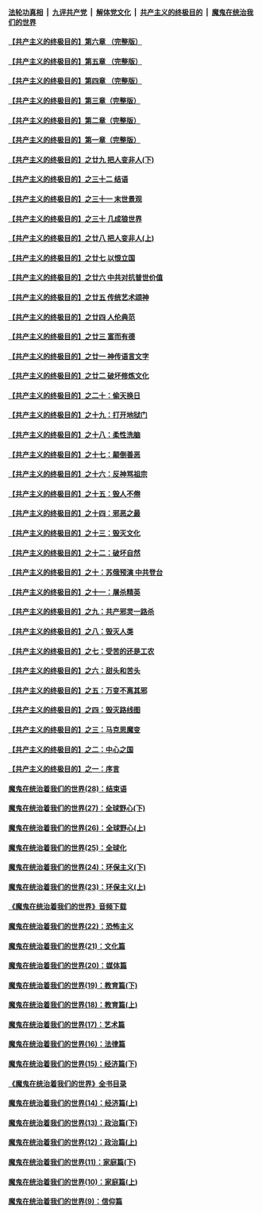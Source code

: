####  [法轮功真相](../../../../basic/blob/master/README.md?t=04160201) &nbsp;|&nbsp; [九评共产党](../../../../9ping.md/blob/master/README.md?t=04160201) &nbsp;|&nbsp; [解体党文化](../../../../jtdwh.md/blob/master/README.md?t=04160201)  &nbsp;|&nbsp; [共产主义的终极目的](../../../../gczydzjmd.md/blob/master/README.md?t=04160201) &nbsp;|&nbsp; [魔鬼在统治我们的世界](../../../../mgztzwmdsj.md/blob/master/README.md?t=04160201) 

#### [【共产主义的终极目的】第六章 （完整版）](../pages/nsc422/n11428913.md?t=04160201) 

#### [【共产主义的终极目的】第五章 （完整版）](../pages/nsc422/n11428912.md?t=04160201) 

#### [【共产主义的终极目的】第四章 （完整版）](../pages/nsc422/n11428907.md?t=04160201) 

#### [【共产主义的终极目的】第三章（完整版）](../pages/nsc422/n11428848.md?t=04160201) 

#### [【共产主义的终极目的】第二章（完整版）](../pages/nsc422/n11428831.md?t=04160201) 

#### [【共产主义的终极目的】第一章（完整版）](../pages/nsc422/n11417651.md?t=04160201) 

#### [【共产主义的终极目的】之廿九 把人变非人(下)](../pages/nsc422/n11344140.md?t=04160201) 

#### [【共产主义的终极目的】之三十二 结语](../pages/nsc422/n11360535.md?t=04160201) 

#### [【共产主义的终极目的】之三十一 末世景观](../pages/nsc422/n11351129.md?t=04160201) 

#### [【共产主义的终极目的】之三十 几成狼世界](../pages/nsc422/n11348280.md?t=04160201) 

#### [【共产主义的终极目的】之廿八 把人变非人(上)](../pages/nsc422/n11340492.md?t=04160201) 

#### [【共产主义的终极目的】之廿七 以恨立国](../pages/nsc422/n11336944.md?t=04160201) 

#### [【共产主义的终极目的】之廿六 中共对抗普世价值](../pages/nsc422/n11324785.md?t=04160201) 

#### [【共产主义的终极目的】之廿五 传统艺术颂神](../pages/nsc422/n11296396.md?t=04160201) 

#### [【共产主义的终极目的】之廿四 人伦典范](../pages/nsc422/n11296397.md?t=04160201) 

#### [【共产主义的终极目的】之廿三 富而有德](../pages/nsc422/n11283598.md?t=04160201) 

#### [【共产主义的终极目的】之廿一 神传语言文字](../pages/nsc422/n11263265.md?t=04160201) 

#### [【共产主义的终极目的】之廿二 破坏修炼文化](../pages/nsc422/n11245728.md?t=04160201) 

#### [【共产主义的终极目的】之二十：偷天换日](../pages/nsc422/n11238846.md?t=04160201) 

#### [【共产主义的终极目的】之十九：打开地狱门](../pages/nsc422/n11206376.md?t=04160201) 

#### [【共产主义的终极目的】之十八：柔性洗脑](../pages/nsc422/n11199994.md?t=04160201) 

#### [【共产主义的终极目的】之十七：颠倒善恶](../pages/nsc422/n11179782.md?t=04160201) 

#### [【共产主义的终极目的】之十六：反神骂祖宗](../pages/nsc422/n11166798.md?t=04160201) 

#### [【共产主义的终极目的】之十五：毁人不倦](../pages/nsc422/n11166792.md?t=04160201) 

#### [【共产主义的终极目的】之十四：邪恶之最](../pages/nsc422/n11150249.md?t=04160201) 

#### [【共产主义的终极目的】之十三：毁灭文化](../pages/nsc422/n11135227.md?t=04160201) 

#### [【共产主义的终极目的】之十二：破坏自然](../pages/nsc422/n11135214.md?t=04160201) 

#### [【共产主义的终极目的】之十：苏俄预演 中共登台](../pages/nsc422/n11118424.md?t=04160201) 

#### [【共产主义的终极目的】之十一：屠杀精英](../pages/nsc422/n11118442.md?t=04160201) 

#### [【共产主义的终极目的】之九：共产邪灵一路杀](../pages/nsc422/n11114139.md?t=04160201) 

#### [【共产主义的终极目的】之八：毁灭人类](../pages/nsc422/n11108503.md?t=04160201) 

#### [【共产主义的终极目的】之七：受苦的还是工农](../pages/nsc422/n11101809.md?t=04160201) 

#### [【共产主义的终极目的】之六：甜头和苦头](../pages/nsc422/n11096971.md?t=04160201) 

#### [【共产主义的终极目的】之五：万变不离其邪](../pages/nsc422/n11091285.md?t=04160201) 

#### [【共产主义的终极目的】之四：毁灭路线图](../pages/nsc422/n11086284.md?t=04160201) 

#### [【共产主义的终极目的】之三：马克思魔变](../pages/nsc422/n11061941.md?t=04160201) 

#### [【共产主义的终极目的】之二：中心之国](../pages/nsc422/n11047728.md?t=04160201) 

#### [【共产主义的终极目的】之一：序言](../pages/nsc422/n11086077.md?t=04160201) 

#### [魔鬼在统治着我们的世界(28)：结束语](../pages/nsc422/n10936246.md?t=04160201) 

#### [魔鬼在统治着我们的世界(27)：全球野心(下)](../pages/nsc422/n10928319.md?t=04160201) 

#### [魔鬼在统治着我们的世界(26)：全球野心(上)](../pages/nsc422/n10900318.md?t=04160201) 

#### [魔鬼在统治着我们的世界(25)：全球化](../pages/nsc422/n10788205.md?t=04160201) 

#### [魔鬼在统治着我们的世界(24)：环保主义(下)](../pages/nsc422/n10695307.md?t=04160201) 

#### [魔鬼在统治着我们的世界(23)：环保主义(上)](../pages/nsc422/n10688613.md?t=04160201) 

#### [《魔鬼在统治着我们的世界》音频下载](../pages/nsc422/n10635553.md?t=04160201) 

#### [魔鬼在统治着我们的世界(22)：恐怖主义](../pages/nsc422/n10614727.md?t=04160201) 

#### [魔鬼在统治着我们的世界(21)：文化篇](../pages/nsc422/n10597706.md?t=04160201) 

#### [魔鬼在统治着我们的世界(20)：媒体篇](../pages/nsc422/n10586579.md?t=04160201) 

#### [魔鬼在统治着我们的世界(19)：教育篇(下)](../pages/nsc422/n10564808.md?t=04160201) 

#### [魔鬼在统治着我们的世界(18)：教育篇(上)](../pages/nsc422/n10526970.md?t=04160201) 

#### [魔鬼在统治着我们的世界(17)：艺术篇](../pages/nsc422/n10499093.md?t=04160201) 

#### [魔鬼在统治着我们的世界(16)：法律篇](../pages/nsc422/n10485969.md?t=04160201) 

#### [魔鬼在统治着我们的世界(15)：经济篇(下)](../pages/nsc422/n10469975.md?t=04160201) 

#### [《魔鬼在统治着我们的世界》全书目录](../pages/nsc422/n10464261.md?t=04160201) 

#### [魔鬼在统治着我们的世界(14)：经济篇(上)](../pages/nsc422/n10457370.md?t=04160201) 

#### [魔鬼在统治着我们的世界(13)：政治篇(下)](../pages/nsc422/n10448270.md?t=04160201) 

#### [魔鬼在统治着我们的世界(12)：政治篇(上)](../pages/nsc422/n10444576.md?t=04160201) 

#### [魔鬼在统治着我们的世界(11)：家庭篇(下)](../pages/nsc422/n10440961.md?t=04160201) 

#### [魔鬼在统治着我们的世界(10)：家庭篇(上)](../pages/nsc422/n10435448.md?t=04160201) 

#### [魔鬼在统治着我们的世界(9)：信仰篇](../pages/nsc422/n10432159.md?t=04160201) 

